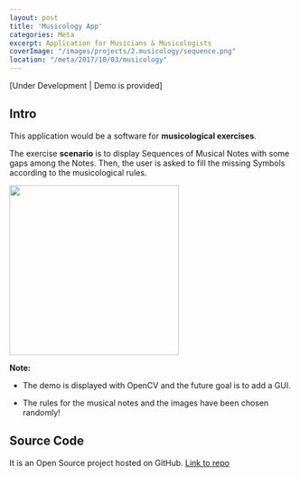 ```yaml
---
layout: post
title: 'Musicology App'
categories: Meta
excerpt: Application for Musicians & Musicologists
coverImage: "/images/projects/2.musicology/sequence.png"
location: "/meta/2017/10/03/musicology"
---
```

[Under Development \| Demo is provided]

## Intro

This application would be a software for **musicological exercises**.

The exercise **scenario** is to display Sequences of Musical Notes with some gaps among the Notes. Then, the user is asked to fill the missing Symbols according to the musicological rules. 



<img src="{{ site.github.url }}/images/projects/2.musicology/sequence.png" width="300">




**Note:**

* The demo is displayed with OpenCV and the future goal is to add a GUI.

* The rules for the musical notes and the images have been chosen randomly! 


## Source Code

It is an Open Source project hosted on GitHub. [Link to repo](https://github.com/pavlidischrs/musicology)
